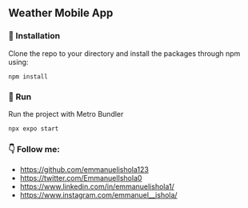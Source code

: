 ## Weather Mobile App
  
### 📘 Installation
Clone the repo to your directory and install the packages through npm using:
```
npm install
```

### 🔬 Run
Run the project with Metro Bundler
```
npx expo start
```


### 👇 Follow me:
- https://github.com/emmanuelishola123
- https://twitter.com/EmmanuelIshola0
- https://www.linkedin.com/in/emmanuelishola1/
- https://www.instagram.com/emmanuel__ishola/